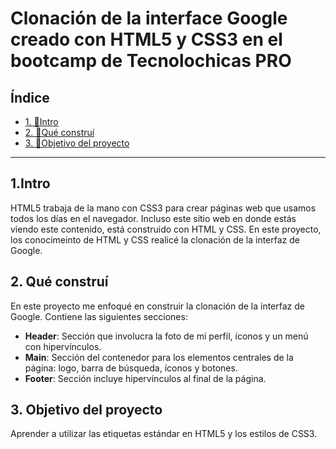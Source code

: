 # Clonación de la interface Google creado con HTML5 y CSS3 en el bootcamp de Tecnolochicas PRO


## Índice 

* [1. 🔲Intro](#)
* [2. 🔲Qué construí](#)
* [3. 🔲Objetivo del proyecto](#)

****

## 1.Intro
HTML5 trabaja de la mano con CSS3 para crear páginas web que usamos todos los días en el navegador. Incluso este sitio web en donde estás viendo este contenido, está construido con HTML y CSS.
En este proyecto, los conocimeinto de HTML y CSS realicé la clonación de la interfaz de Google.

## 2. Qué construí
En este proyecto me enfoqué en construir la clonación de la interfaz de Google.
Contiene las siguientes secciones:
* **Header**: Sección que involucra la foto de mi perfil, íconos y un menú con hipervínculos.
* **Main**: Sección del contenedor para los elementos centrales de la página: logo, barra de búsqueda, íconos y botones.
* **Footer**: Sección incluye hipervínculos al final de la página.
## 3. Objetivo del proyecto
Aprender a utilizar las etiquetas estándar en HTML5 y los estilos de CSS3. 
